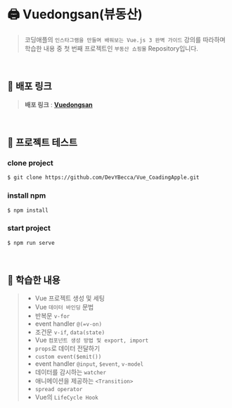 # 🖨 Vuedongsan(뷰동산)

> 코딩애플의 `인스타그램을 만들며 배워보는 Vue.js 3 완벽 가이드` 강의를 따라하며 학습한 내용 중 첫 번째 프로젝트인 `부동산 쇼핑몰` Repository입니다.

<br />

## 📌 배포 링크

> **배포 링크** : **[Vuedongsan](https://apple-vuedongsan.netlify.app/)**

<br />

## 📌 프로젝트 테스트

### clone project

```bash
$ git clone https://github.com/DevYBecca/Vue_CoadingApple.git
```

### install npm

```bash
$ npm install
```

### start project

```bash
$ npm run serve
```

<br />

## 📌 학습한 내용

> - Vue 프로젝트 생성 및 세팅<br />
> - Vue `데이터 바인딩` 문법<br />
> - 반복문 `v-for`<br />
> - event handler `@(=v-on)`<br />
> - 조건문 `v-if`, `data(state)`<br />
> - Vue `컴포넌트 생성 방법 및 export, import`<br />
> - `props`로 데이터 전달하기<br />
> - `custom event($emit())`<br />
> - event handler `@input`, `$event`, `v-model`<br />
> - 데이터를 감시하는 `watcher`<br />
> - 애니메이션을 제공하는 `<Transition>`<br />
> - `spread operator`<br />
> - Vue의 `LifeCycle Hook`<br />

<br />
